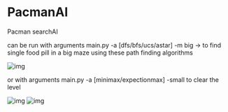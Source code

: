 # PacmanAI
Pacman searchAI

can be run with arguments main.py -a [dfs/bfs/ucs/astar] -m big -> to find single food pill in a big maze using these path finding algorithms

![img](http://i.imgur.com/wuxFOWh.png)

or with arguments main.py -a [minimax/expectionmax] -small to clear the level

![img](http://i.imgur.com/rloMohj.png)
![img](http://i.imgur.com/wtJOn04.png)
